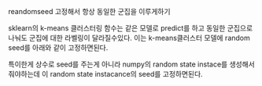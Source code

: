 
reandomseed 고정해서 항상 동일한 군집을 이루게하기

sklearn의 k-means 클러스터링 함수는 같은 모델로 predict를 하고 동일한 군집으로 나눠도 군집에 대한 라벨링이 달라질수있다.
이는 k-means클러스터 모델에 random seed를 아래와 같이 고정하면된다.

특이한게 상수로 seed를 주는게 아니라 numpy의 random state instace를 생성해서 줘야하는데 이 random state instacance의 seed를 고정하면된다.